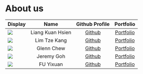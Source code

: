 # About us

Display |       Name       | Github Profile | Portfolio 
--------|:----------------:|:--------------:|:---------:
![](https://via.placeholder.com/100.png?text=Photo) | Liang Kuan Hsien | [Github](https://github.com/KuanHsienn) | [Portfolio](docs/team/kuanhsienn.md)
![](https://via.placeholder.com/100.png?text=Photo) | Lim Tze Kang | [Github](https://github.com/LTK-1606) | [Portfolio](docs/team/ltk-1606.md)
![](https://via.placeholder.com/100.png?text=Photo) | Glenn Chew | [Github](https://github.com/glenn-chew) | [Portfolio](docs/team/johndoe.md)
![](https://via.placeholder.com/100.png?text=Photo) | Jeremy Goh | [Github](https://github.com/jemehgoh) | [Portfolio](docs/team/jemehgoh.md)
![](https://via.placeholder.com/100.png?text=Photo) | FU Yixuan | [Github](https://github.com/MatchaRRR) | [Portfolio](docs/team/yixuan.md)
